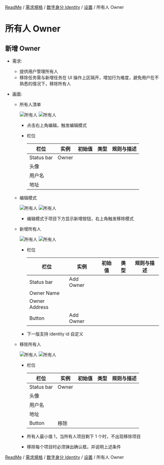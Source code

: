 [ReadMe](../README.md) / [需求規格](../requirements.md) / [数字身分 Identity](identity.md) / [设置](identity-setting.md) / 所有人 Owner

# 所有人 Owner

## 新增 Owner

* 需求:
	
	* 提供用户管理所有人
	* 移除任务需与新增任务在 UI 操作上区隔开，增加行为难度，避免用户在不熟悉的情况下，移除所有人

* 画面:

	* 所有人清单

		![所有人](../assets/screen-id-owner-1.png)
		![所有人](../assets/screen-id-owner-2.png)

		* 点击右上角编辑，触发编辑模式

		* 栏位

			栏位 | 实例 | 初始值 | 类型 | 规则与描述
			------------- | ------------- | ------------- | ------------- | -------------
			Status bar | Owner | | | 
			头像 |  |  |  | 
			用户名 |  |  |  | 
			地址 |  |  |  | 
	
	* 编辑模式

		![所有人](../assets/screen-id-owner-edit-1.png)
		![所有人](../assets/screen-id-owner-edit-2.png)

		* 编辑模式于项目下方显示新增按钮，右上角触发移除模式

	* 新增所有人

		![所有人](../assets/screen-id-add-owner-1.png)
		![所有人](../assets/screen-id-add-owner-2.png)

		* 栏位

			栏位 | 实例 | 初始值 | 类型 | 规则与描述
			------------- | ------------- | ------------- | ------------- | -------------
			Status bar | Add Owner | | | 
			Owner Name |  |  |  | 
			Owner Address |  |  |  | 
			Button | Add Owner |  |  | 

		* 下一版支持 identity id 自定义

	* 移除所有人

		![所有人](../assets/screen-id-remove-owner-02.png)
		![所有人](../assets/screen-id-remove-owner-01.png)

		* 栏位

			栏位 | 实例 | 初始值 | 类型 | 规则与描述
			------------- | ------------- | ------------- | ------------- | -------------
			Status bar | Owner | | | 
			头像 |  |  |  | 
			用户名 |  |  |  | 
			地址 |  |  |  | 
			Button | 移除 |  |  | 

		* 所有人最小值 1，当所有人项目剩下 1 个时，不出现移除项目
		* 移除每个项目时必须弹出确认框，并说明上述条件


[ReadMe](../README.md) / [需求規格](../requirements.md) / [数字身分 Identity](identity.md) / [设置](identity-setting.md) / 所有人 Owner
